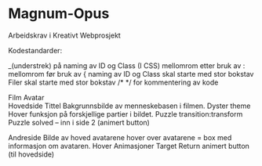# Magnum-Opus
Arbeidskrav i Kreativt Webprosjekt

Kodestandarder:

_(understrek) på naming av ID og Class
(I CSS) mellomrom etter bruk av :
mellomrom før bruk av {
naming av ID og Class skal starte med stor bokstav
Filer skal starte med stor bokstav
/* */ for kommentering av kode

Film
Avatar  
Hovedside
Tittel
Bakgrunnsbilde av menneskebasen i filmen.
Dyster theme
Hover funksjon på forskjellige partier i bildet.
Puzzle transition:transform
Puzzle solved – inn i side 2 (animert button)

Andreside
Bilde av hoved avatarene
hover over avatarene = box med informasjon om avataren.
Hover
Animasjoner
Target
Return animert button (til hovedside)

